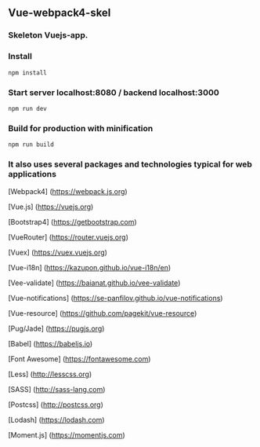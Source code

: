 ## Vue-webpack4-skel

### Skeleton Vuejs-app.

### Install
    npm install

### Start server localhost:8080 / backend localhost:3000
    npm run dev

### Build for production with minification
    npm run build

### It also uses several packages and technologies typical for web applications

[Webpack4] (https://webpack.js.org)

[Vue.js] (https://vuejs.org)

[Bootstrap4] (https://getbootstrap.com)

[VueRouter] (https://router.vuejs.org)

[Vuex] (https://vuex.vuejs.org)

[Vue-i18n] (https://kazupon.github.io/vue-i18n/en)

[Vee-validate] (https://baianat.github.io/vee-validate)

[Vue-notifications] (https://se-panfilov.github.io/vue-notifications)

[Vue-resource] (https://github.com/pagekit/vue-resource)

[Pug/Jade] (https://pugjs.org)

[Babel] (https://babeljs.io)

[Font Awesome] (https://fontawesome.com)

[Less] (http://lesscss.org)

[SASS] (http://sass-lang.com)

[Postcss] (http://postcss.org)

[Lodash] (https://lodash.com)

[Moment.js] (https://momentjs.com)

